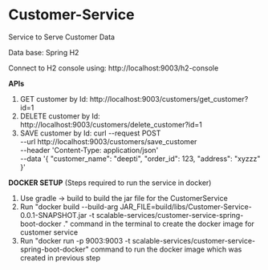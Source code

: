# Customer-Service
Service to Serve Customer Data

Data base: Spring H2

Connect to H2 console using: http://localhost:9003/h2-console

**APIs**
1. GET customer by Id: http://localhost:9003/customers/get_customer?id=1
2. DELETE customer by Id: http://localhost:9003/customers/delete_customer?id=1
3. SAVE customer by Id: curl --request POST \
  --url http://localhost:9003/customers/save_customer \
  --header 'Content-Type: application/json' \
  --data '{
	"customer_name": "deepti",
	"order_id": 123,
	"address": "xyzzz"
}'

**DOCKER SETUP**
(Steps required to run the service in docker)
1. Use gradle -> build to build the jar file for the CustomerService
2. Run "docker build --build-arg JAR_FILE=build/libs/Customer-Service-0.0.1-SNAPSHOT.jar -t scalable-services/customer-service-spring-boot-docker ." command in the terminal to create the docker image for customer service
3. Run "docker run -p 9003:9003 -t scalable-services/customer-service-spring-boot-docker" command to run the docker image which was created in previous step
